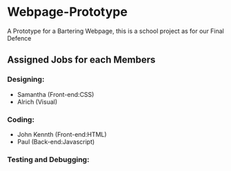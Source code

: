 # Webpage-Prototype
A Prototype for a Bartering Webpage, this is a school project as for our Final Defence
## **Assigned Jobs for each Members**

### Designing:
- Samantha (Front-end:CSS)
- Alrich (Visual)
### Coding:
- John Kennth (Front-end:HTML)
- Paul (Back-end:Javascript)
### Testing and Debugging:
